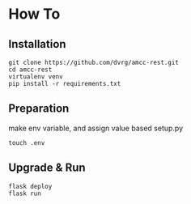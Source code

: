 # How To

## Installation

```
git clone https://github.com/dvrg/amcc-rest.git
cd amcc-rest
virtualenv venv
pip install -r requirements.txt
```

## Preparation

make env variable, and assign value based setup.py

```
touch .env
```

## Upgrade & Run

```
flask deploy
flask run
```
